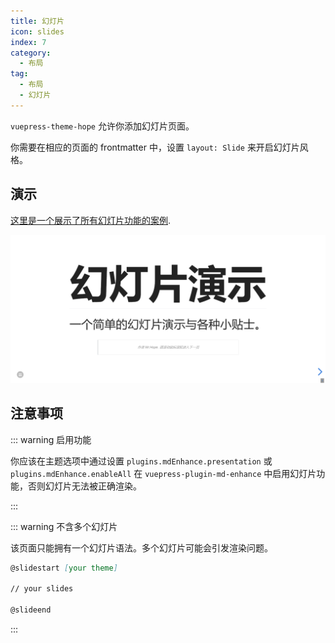 ```yaml
---
title: 幻灯片
icon: slides
index: 7
category:
  - 布局
tag:
  - 布局
  - 幻灯片
---
```


`vuepress-theme-hope` 允许你添加幻灯片页面。

你需要在相应的页面的 frontmatter 中，设置 `layout: Slide` 来开启幻灯片风格。

<!-- more -->

## 演示

[这里是一个展示了所有幻灯片功能的案例](https://vuepress-theme-hope.github.io/v2/md-enhance/zh/guide/presentation/demo.html).

![幻灯片页截图](./assets/slides.png)

## 注意事项

::: warning 启用功能

你应该在主题选项中通过设置 `plugins.mdEnhance.presentation` 或 `plugins.mdEnhance.enableAll` 在 `vuepress-plugin-md-enhance` 中启用幻灯片功能，否则幻灯片无法被正确渲染。

:::

::: warning 不含多个幻灯片

该页面只能拥有一个幻灯片语法。多个幻灯片可能会引发渲染问题。

```md
@slidestart [your theme]

// your slides

@slideend
```

:::
